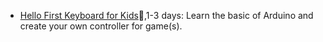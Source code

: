 
- [Hello First Keyboard for Kids](OMI/HelloFirstKeyboard/index.md)🚷,1-3 days: Learn the basic of Arduino and create your own controller for game(s).
